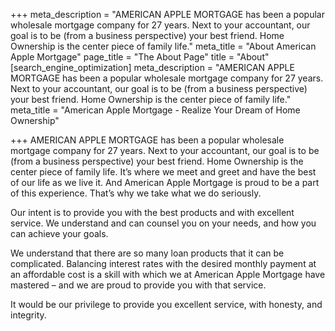 +++
meta_description = "AMERICAN APPLE MORTGAGE has been a popular wholesale mortgage company for 27 years. Next to your accountant, our goal is to be (from a business perspective) your best friend. Home Ownership is the center piece of family life."
meta_title = "About American Apple Mortgage"
page_title = "The About Page"
title = "About"
[search_engine_optimization]
meta_description = "AMERICAN APPLE MORTGAGE has been a popular wholesale mortgage company for 27 years. Next to your accountant, our goal is to be (from a business perspective) your best friend. Home Ownership is the center piece of family life."
meta_title = "American Apple Mortgage - Realize Your Dream of Home Ownership"

+++
AMERICAN APPLE MORTGAGE has been a popular wholesale mortgage company for 27 years. Next to your accountant, our goal is to be (from a business perspective) your best friend. Home Ownership is the center piece of family life. It’s where we meet and greet and have the best of our life as we live it. And American Apple Mortgage is proud to be a part of this experience. That’s why we take what we do seriously.

Our intent is to provide you with the best products and with excellent service. We understand and can counsel you on your needs, and how you can achieve your goals.

We understand that there are so many loan products that it can be complicated. Balancing interest rates with the desired monthly payment at an affordable cost is a skill with which we at American Apple Mortgage have mastered – and we are proud to provide you with that service.

It would be our privilege to provide you excellent service, with honesty, and integrity.